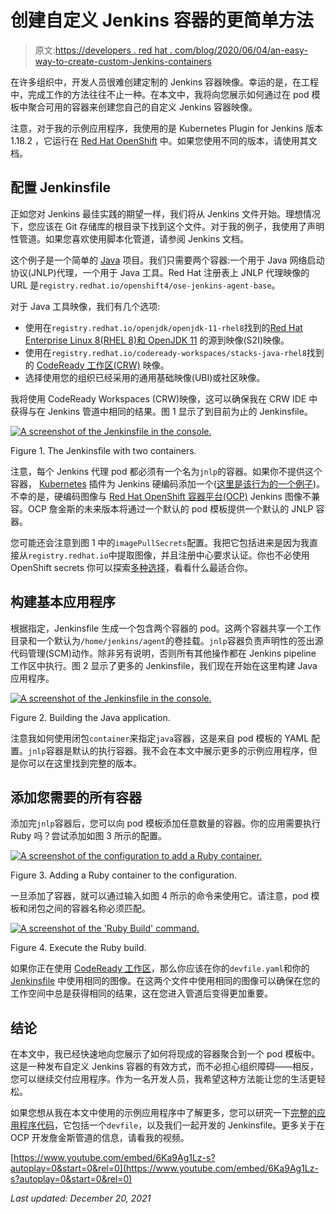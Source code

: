 # 创建自定义 Jenkins 容器的更简单方法

> 原文:[https://developers . red hat . com/blog/2020/06/04/an-easy-way-to-create-custom-Jenkins-containers](https://developers.redhat.com/blog/2020/06/04/an-easier-way-to-create-custom-jenkins-containers)

在许多组织中，开发人员很难创建定制的 Jenkins 容器映像。幸运的是，在工程中，完成工作的方法往往不止一种。在本文中，我将向您展示如何通过在 pod 模板中聚合可用的容器来创建您自己的自定义 Jenkins 容器映像。

注意，对于我的示例应用程序，我使用的是 Kubernetes Plugin for Jenkins 版本 1.18.2 ，它运行在 [Red Hat OpenShift](https://developers.redhat.com/openshift) 中。如果您使用不同的版本，请使用其文档。

## 配置 Jenkinsfile

正如您对 Jenkins 最佳实践的期望一样，我们将从 Jenkins 文件开始。理想情况下，您应该在 Git 存储库的根目录下找到这个文件。对于我的例子，我使用了声明性管道。如果您喜欢使用脚本化管道，请参阅 Jenkins 文档。

这个例子是一个简单的 [Java](https://developers.redhat.com/topics/enterprise-java/) 项目。我们只需要两个容器:一个用于 Java 网络启动协议(JNLP)代理，一个用于 Java 工具。Red Hat 注册表上 JNLP 代理映像的 URL 是`registry.redhat.io/openshift4/ose-jenkins-agent-base`。

对于 Java 工具映像，我们有几个选项:

*   使用在`registry.redhat.io/openjdk/openjdk-11-rhel8`找到的[Red Hat Enterprise Linux 8(RHEL 8)和 OpenJDK 11](https://developers.redhat.com/rhel8/) 的源到映像(S2I)映像。
*   使用在`registry.redhat.io/codeready-workspaces/stacks-java-rhel8`找到的 [CodeReady 工作区(CRW)](https://developers.redhat.com/products/codeready-workspaces/overview) 映像。
*   选择使用您的组织已经采用的通用基础映像(UBI)或社区映像。

我将使用 CodeReady Workspaces (CRW)映像，这可以确保我在 CRW IDE 中获得与在 Jenkins 管道中相同的结果。图 1 显示了到目前为止的 Jenkinsfile。

[![A screenshot of the Jenkinsfile in the console.](../Images/963f3709888ebed851886025fe9993d8.png "Screen Shot 2020-05-07 at 8.56.21 AM")](/sites/default/files/blog/2020/05/Screen-Shot-2020-05-07-at-8.56.21-AM.png)

Figure 1\. The Jenkinsfile with two containers.

注意，每个 Jenkins 代理 pod 都必须有一个名为`jnlp`的容器。如果你不提供这个容器， [Kubernetes](https://developers.redhat.com/topics/kubernetes/) 插件为 Jenkins 硬编码添加一个([这里是该行为的一个例子](https://github.com/jenkinsci/kubernetes-plugin/blob/61d04d714551361ab5f1c1e7f71dd59e0a27aa2d/src/main/java/org/csanchez/jenkins/plugins/kubernetes/PodTemplateBuilder.java#L98))。不幸的是，硬编码图像与 [Red Hat OpenShift 容器平台(OCP)](https://developers.redhat.com/openshift) Jenkins 图像不兼容。OCP 詹金斯的未来版本将通过一个默认的 pod 模板提供一个默认的 JNLP 容器。

您可能还会注意到图 1 中的`imagePullSecrets`配置。我把它包括进来是因为我直接从`registry.redhat.io`中提取图像，并且注册中心要求认证。你也不必使用 OpenShift secrets 你可以探索[多种选择](https://access.redhat.com/containers/?tab=images#/registry.access.redhat.com/openshift4/ose-jenkins)，看看什么最适合你。

## 构建基本应用程序

根据指定，Jenkinsfile 生成一个包含两个容器的 pod。这两个容器共享一个工作目录和一个默认为`/home/jenkins/agent`的卷挂载。`jnlp`容器负责声明性的签出源代码管理(SCM)动作。除非另有说明，否则所有其他操作都在 Jenkins pipeline 工作区中执行。图 2 显示了更多的 Jenkinsfile，我们现在开始在这里构建 Java 应用程序。

[![A screenshot of the Jenkinsfile in the console.](../Images/aa210772e0875fc2bed8d5fb63ad6876.png "Screen Shot 2020-05-07 at 9.04.26 AM")](/sites/default/files/blog/2020/05/Screen-Shot-2020-05-07-at-9.04.26-AM.png)

Figure 2\. Building the Java application.

注意我如何使用闭包`container`来指定`java`容器，这是来自 pod 模板的 YAML 配置。`jnlp`容器是默认的执行容器。我不会在本文中展示更多的示例应用程序，但是你可以在这里找到完整的版本。

## 添加您需要的所有容器

添加完`jnlp`容器后，您可以向 pod 模板添加任意数量的容器。你的应用需要执行 Ruby 吗？尝试添加如图 3 所示的配置。

[![A screenshot of the configuration to add a Ruby container.](../Images/9b4b09a07c5e5db308fa4e50eaf25e81.png "Screen Shot 2020-05-07 at 9.13.01 AM")](/sites/default/files/blog/2020/05/Screen-Shot-2020-05-07-at-9.13.01-AM.png)

Figure 3\. Adding a Ruby container to the configuration.

一旦添加了容器，就可以通过输入如图 4 所示的命令来使用它。请注意，pod 模板和闭包之间的容器名称必须匹配。

[![A screenshot of the 'Ruby Build' command.](../Images/422252079e56cdf1bbee8db73276556d.png "Screen Shot 2020-05-07 at 9.14.18 AM")](/sites/default/files/blog/2020/05/Screen-Shot-2020-05-07-at-9.14.18-AM.png)

Figure 4\. Execute the Ruby build.

如果你正在使用 [CodeReady 工作区](https://developers.redhat.com/blog/2019/12/03/red-hat-codeready-workspaces-2-new-tools-to-speed-kubernetes-development/)，那么你应该在你的`devfile.yaml`和你的 [Jenkinsfile](https://github.com/jenkinsci/kubernetes-plugin/blob/kubernetes-1.18.2/README.md) 中使用相同的图像。在这两个文件中使用相同的图像可以确保在您的工作空间中总是获得相同的结果，这在您进入管道后变得更加重要。

## 结论

在本文中，我已经快速地向您展示了如何将现成的容器聚合到一个 pod 模板中。这是一种发布自定义 Jenkins 容器的有效方式，而不必担心组织障碍——相反，您可以继续交付应用程序。作为一名开发人员，我希望这种方法能让您的生活更轻松。

如果您想从我在本文中使用的示例应用程序中了解更多，您可以研究一下[完整的应用程序代码](https://github.com/jflowers/spring-petclinic/blob/blog-jenkins-agents-through-aggregation/Jenkinsfile)，它包括一个`devfile`，以及我们一起开发的 Jenkinsfile。更多关于在 OCP 开发詹金斯管道的信息，请看我的视频。

[https://www.youtube.com/embed/6Ka9Ag1Lz-s?autoplay=0&start=0&rel=0](https://www.youtube.com/embed/6Ka9Ag1Lz-s?autoplay=0&start=0&rel=0)

*Last updated: December 20, 2021*